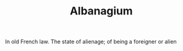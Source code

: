 ---
title: Albanagium
letter: A
permalink: "/definitions/albanagium.html"
body: In old French law. The state of alienage; of being a foreigner or alien
published_at: '2018-07-07'
layout: post
---